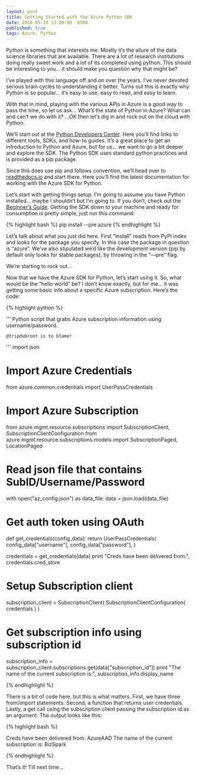 ```yaml
---
layout: post
title: Getting Started with the Azure Python SDK
date: 2016-05-10 13:00:00 -0500
published: true
tags: Azure, Python
---
```


Python is something that interests me. Mostly it’s the allure of the data science libraries that are available. There are a lot of research institutions doing really sweet work and a lot of its completed using python. This should be interesting to you… it should make you question why that might be?

I’ve played with this language off and on over the years. I’ve never devoted serious brain cycles to understanding it better. Turns out this is exactly why Python is so popular… it’s easy to use, easy to read, and easy to learn.

With that in mind, playing with the various APIs in Azure is a good way to pass the time, so let us ask… What’s the state of Python in Azure? What can and can’t we do with it? …OK then let’s dig in and rock out on the cloud with Python.

 We’ll start out at the [Python Developers Center](https://azure.microsoft.com/en-us/develop/python/). Here you’ll find links to different tools, SDKs, and how-to guides. It’s a great place to get an introduction to Python and Azure, but for us… we want to go a bit deeper and explore the SDK. The Python SDK uses standard python practices and is provided as a pip package.

Since this does use pip and follows convention, we’ll head over to [readthedocs.io](http://azure-sdk-for-python.readthedocs.io/en/latest/) and start there. Here you’ll find the latest documentation for working with the Azure SDK for Python.

Let’s start with getting things setup. I’m going to assume you have Python installed… maybe I shouldn’t but I’m going to. If you don’t, check out the [Beginner’s Guide](https://wiki.python.org/moin/BeginnersGuide/Download). Getting the SDK down to your machine and ready for consumption is pretty simple, just run this command:

{% highlight bash %}
pip install --pre azure
{% endhighlight %}

Let’s talk about what you just did here. First “install” reads from PyPI index and looks for the package you specify. In this case the package in question is “azure”.  We’ve also stipulated we’d like the development version (pip by default only looks for stable packages), by throwing in the “—pre” flag.

We’re starting to rock out… 

Now that we have the Azure SDK for Python, let’s start using it. So, what would be the “hello world” be? I don’t know exactly, but for me… it was getting some basic info about a specific Azure subscription. Here’s the code:

{% highlight python %}

'''
    Python script that grabs Azure subscription information
    using username/password.
    
    @tripdubroot is to blame!
'''
import json

# Import Azure Credentials
from azure.common.credentials import UserPassCredentials

# Import Azure Subscription
from azure.mgmt.resource.subscriptions import SubscriptionClient, SubscriptionClientConfiguration
from azure.mgmt.resource.subscriptions.models import SubscriptionPaged, LocationPaged

# Read json file that contains SubID/Username/Password
with open("az_config.json") as data_file:
    data = json.load(data_file)

# Get auth token using OAuth
def get_credentials(config_data):
    return UserPassCredentials(
        config_data["username"],
        config_data["password"],
    )

credentials = get_credentials(data)
print "Creds have been delivered from:", credentials.cred_store

# Setup Subscription client
subscription_client = SubscriptionClient(
    SubscriptionClientConfiguration(
        credentials
    )
)

# Get subscription info using subscription id
subscription_info = subscription_client.subscriptions.get(data["subscription_id"])
print "The name of the current subscription is:", subscription_info.display_name

{% endhighlight %}

There is a bit of code here, but this is what matters. First, we have three from/import statements. Second, a function that returns user credentials. Lastly, a get call using the subscription client passing the subscription id as an argument. The output looks like this:

{% highlight bash %}

Creds have been delivered from: AzureAAD
The name of the current subscription is: BizSpark

{% endhighlight %}

That’s it! Till next time…
